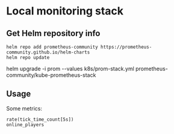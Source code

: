 # Local monitoring stack

## Get Helm repository info

```
helm repo add prometheus-community https://prometheus-community.github.io/helm-charts
helm repo update
```

helm upgrade -i prom --values k8s/prom-stack.yml prometheus-community/kube-prometheus-stack


## Usage

Some metrics:

```
rate(tick_time_count[5s])
online_players
```